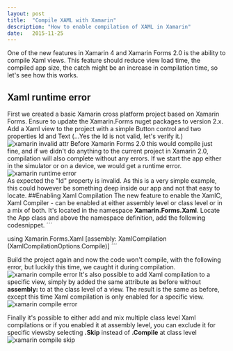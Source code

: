 ```yaml
---
layout: post
title:  "Compile XAML with Xamarin"
description: "How to enable compilation of XAML in Xamarin"
date:   2015-11-25
---
```


<p class="intro">
<span class="dropcap">O</span>ne of the new features in Xamarin 4 and Xamarin Forms 2.0 is the ability to compile Xaml views.
 This feature should reduce view load time, the compiled app size, the catch might be an increase in compilation time, so let's see how
 this works.
</p>

## Xaml runtime error
First we created a basic Xamarin cross platform project based on Xamarin Forms. Ensure to update the Xamarin.Forms nuget packages to version 2.x.
Add a Xaml view to the project with a simple Button control and two properties Id and Text (...Yes the Id is not valid, let's verify it.)
<img src="{{ '/assets/img/InvalidXaml.png' | prepend: site.baseurl }}" alt="xamarin invalid attr">
Before Xamarin Forms 2.0 this would compile just fine, and if we didn't do anything to the current project in Xamarin 2.0, compilation will also complete without any errors.
If we start the app either in the simulator or on a device, we would get a runtime error.
<img src="{{ '/assets/img/xamlruntimeerror.png' | prepend: site.baseurl }}" alt="xamarin runtime error">   
As expected the "Id" property is invalid. 
As this is a very simple example, this could however be something deep inside our app and not that easy to locate.
##Enabling Xaml Compilation
The new feature to enable the XamlC, Xaml Compiler - can be enabled at either assembly level or class level or in a mix of both. It's located in the namespace
__Xamarin.Forms.Xaml__. 
Locate the App class and above the namespace definition, add the following codesnippet.
´´´ 

using Xamarin.Forms.Xaml
[assembly: XamlCompilation (XamlCompilationOptions.Compile)]
´´´

Build the project again and now the code won't compile, with the following error, but luckily this time, we caught it during compilation.
<img src="{{ '/assets/img/compileerror.png' | prepend: site.baseurl }}" alt="xamarin compile error">
It's also possible to add Xaml compilation to a specific view, simply by added the same attribute as before without __assembly:__ to at the class level of a view.
The result is the same as before, except this time Xaml compilation is only enabled for a specific view.
<img src="{{ '/assets/img/xamlcompilationclass.png' | prepend: site.baseurl }}" alt="xamarin compile error">

Finally it's possible to either add and mix multiple class level Xaml compilations or if you enabled it at assembly level, you can exclude it for specific viewsby selecting
__.Skip__ instead of __.Compile__ at class level
 <img src="{{ '/assets/img/xamlcompileskip.png' | prepend: site.baseurl }}" alt="xamarin compile skip">



